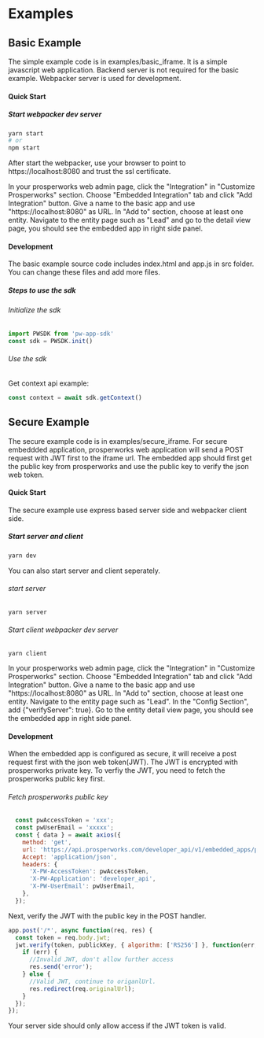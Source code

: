 # Examples
## Basic Example
The simple example code is in examples/basic_iframe. It is a simple javascript web application.
Backend server is not required for the basic example. Webpacker server is used for
development.
#### Quick Start
##### Start webpacker dev server
```bash
yarn start
# or
npm start
```
After start the webpacker, use your browser to point to https://localhost:8080 and trust the
ssl certificate.

In your prosperworks web admin page, click the "Integration" in "Customize Prosperworks"
section. Choose "Embedded Integration" tab and click "Add Integration" button. Give a name
to the basic app and use "https://localhost:8080" as URL. In "Add to" section, choose
at least one entity. Navigate to the entity page such as "Lead" and go to the detail view
page, you should see the embedded app in right side panel.

#### Development
The basic example source code includes index.html and app.js in src folder. You can change
these files and add more files.

##### Steps to use the sdk
###### Initialize the sdk
```javascript
import PWSDK from 'pw-app-sdk'
const sdk = PWSDK.init()
```

###### Use the sdk
Get context api example:
```javascript
const context = await sdk.getContext()
```

## Secure Example
The secure example code is in examples/secure_iframe. For secure embeddded application,
prosperworks web application will send a POST request with JWT first to the iframe url. The
embedded app should first get the public key from prosperworks and use the public key
to verify the json web token.

#### Quick Start
The secure example use express based server side and webpacker client side.
##### Start server and client
```bash
yarn dev
```
You can also start server and client seperately.
###### start server
```bash
yarn server
```
###### Start client webpacker dev server
```bas
yarn client
```

In your prosperworks web admin page, click the "Integration" in "Customize Prosperworks"
section. Choose "Embedded Integration" tab and click "Add Integration" button. Give a name
to the basic app and use "https://localhost:8080" as URL. In "Add to" section, choose
at least one entity. Navigate to the entity page such as "Lead". In the
"Config Section", add {"verifyServer": true}.
Go to the entity detail view page, you should see the embedded app in right side panel.

#### Development
When the embedded app is configured as secure, it will receive a post request first with the
json web token(JWT). The JWT is encrypted with prosperworks private key. To verfiy the JWT,
you need to fetch the prosperworks public key first.
###### Fetch prosperworks public key
```javascript
  const pwAccessToken = 'xxx';
  const pwUserEmail = 'xxxxx';
  const { data } = await axios({
    method: 'get',
    url: 'https://api.prosperworks.com/developer_api/v1/embedded_apps/public_key',
    Accept: 'application/json',
    headers: {
      'X-PW-AccessToken': pwAccessToken,
      'X-PW-Application': 'developer_api',
      'X-PW-UserEmail': pwUserEmail,
    },
  });
```
Next, verify the JWT with the public key in the POST handler.
```javascript
app.post('/*', async function(req, res) {
  const token = req.body.jwt;
  jwt.verify(token, publickKey, { algorithm: ['RS256'] }, function(err, payload) {
    if (err) {
      //Invalid JWT, don't allow further access
      res.send('error');
    } else {
      //Valid JWT, continue to origanlUrl.
      res.redirect(req.originalUrl);
    }
  });
});

```
Your server side should only allow access if the JWT token is valid.
